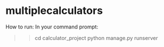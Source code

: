 # multiplecalculators

How to run:
In your command prompt:
>> cd calculator_project
>> python manage.py runserver
